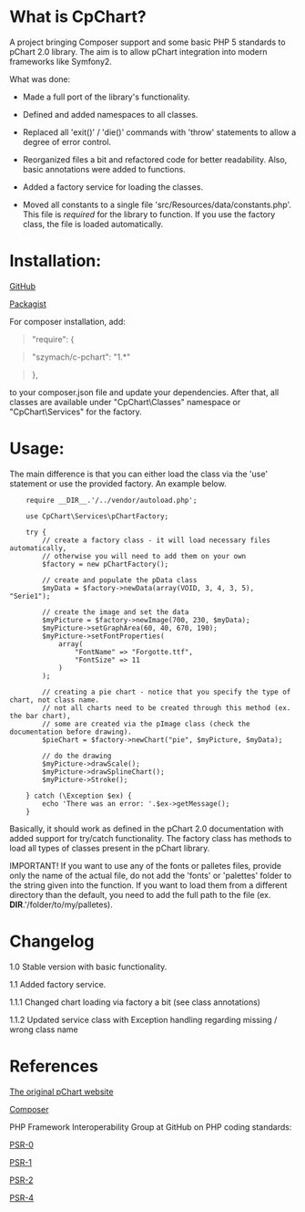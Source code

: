 What is CpChart?
===============

A project bringing Composer support and some basic PHP 5 standards to pChart 2.0 library.
The aim is to allow pChart integration into modern frameworks like Symfony2.

What was done:

- Made a full port of the library's functionality.

- Defined and added namespaces to all classes.

- Replaced all 'exit()' / 'die()' commands with 'throw' statements to allow a degree of error control.

- Reorganized files a bit and refactored code for better readability. Also, basic annotations were added
to functions.

- Added a factory service for loading the classes.

- Moved all constants to a single file 'src/Resources/data/constants.php'. This file is *required*
for the library to function. If you use the factory class, the file is loaded automatically.

Installation:
================

[GitHub](https://github.com/szymach/c-pchart)

[Packagist](https://packagist.org/packages/szymach/c-pchart)

For composer installation, add:

>"require": {

> "szymach/c-pchart": "1.*"

> },

to your composer.json file and update your dependencies. After that, all
classes are available under "CpChart\Classes" namespace or "CpChart\Services"
for the factory.

Usage:
==============

The main difference is that you can either load the class via the 'use' statement
or use the provided factory. An example below. 


        require __DIR__.'/../vendor/autoload.php';

        use CpChart\Services\pChartFactory;

        try {
            // create a factory class - it will load necessary files automatically,
            // otherwise you will need to add them on your own
            $factory = new pChartFactory();
            
            // create and populate the pData class
            $myData = $factory->newData(array(VOID, 3, 4, 3, 5), "Serie1");

            // create the image and set the data
            $myPicture = $factory->newImage(700, 230, $myData);
            $myPicture->setGraphArea(60, 40, 670, 190);
            $myPicture->setFontProperties(
                array(
                    "FontName" => "Forgotte.ttf",
                    "FontSize" => 11
                )
            );
            
            // creating a pie chart - notice that you specify the type of chart, not class name.
            // not all charts need to be created through this method (ex. the bar chart),
            // some are created via the pImage class (check the documentation before drawing).
            $pieChart = $factory->newChart("pie", $myPicture, $myData);

            // do the drawing
            $myPicture->drawScale();
            $myPicture->drawSplineChart();   
            $myPicture->Stroke();
    
        } catch (\Exception $ex) {
            echo 'There was an error: '.$ex->getMessage();
        }

Basically, it should work as defined in the pChart 2.0 documentation with added
support for try/catch functionality. The factory class has methods to load all types of 
classes present in the pChart library.

IMPORTANT! If you want to use any of the fonts or palletes files, provide only
the name of the actual file, do not add the 'fonts' or 'palettes' folder to the
string given into the function. If you want to load them from a different directory
than the default, you need to add the full path to the file (ex. __DIR__.'/folder/to/my/palletes).

Changelog
=========
1.0 Stable version with basic functionality.

1.1 Added factory service.

1.1.1 Changed chart loading via factory a bit (see class annotations)

1.1.2 Updated service class with Exception handling regarding missing / wrong class name

References
==========
[The original pChart website](http://www.pchart.net/)

[Composer](https://getcomposer.org/)

PHP Framework Interoperability Group at GitHub on PHP coding standards:

[PSR-0](https://github.com/php-fig/fig-standards/blob/master/accepted/PSR-0.md)

[PSR-1](https://github.com/php-fig/fig-standards/blob/master/accepted/PSR-1-basic-coding-standard.md)

[PSR-2](https://github.com/php-fig/fig-standards/blob/master/accepted/PSR-2-coding-style-guide.md)

[PSR-4](https://github.com/php-fig/fig-standards/blob/master/accepted/PSR-4-autoloader.md)
